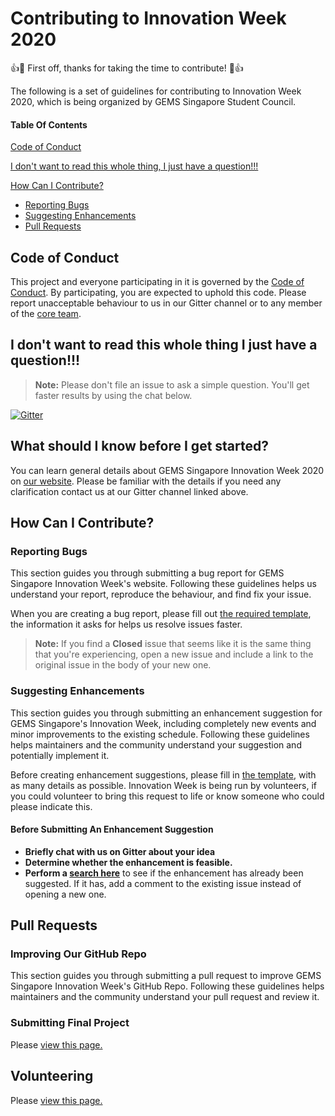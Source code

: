 # Contributing to Innovation Week 2020

:+1::tada: First off, thanks for taking the time to contribute! :tada::+1:

The following is a set of guidelines for contributing to Innovation Week 2020, which is being organized by GEMS Singapore Student Council.
#### Table Of Contents

[Code of Conduct](#code-of-conduct)

[I don't want to read this whole thing, I just have a question!!!](#i-dont-want-to-read-this-whole-thing-i-just-have-a-question)

[How Can I Contribute?](#how-can-i-contribute)
  * [Reporting Bugs](#reporting-bugs)
  * [Suggesting Enhancements](#suggesting-enhancements)
  * [Pull Requests](#pull-requests)

## Code of Conduct

This project and everyone participating in it is governed by the [Code of Conduct](CODE_OF_CONDUCT.md). By participating, you are expected to uphold this code. Please report unacceptable behaviour to us in our Gitter channel or to any member of the [core team](https://gemssingaporestudentcouncil.github.io/innovationweek2020/#the-team).

## I don't want to read this whole thing I just have a question!!!

> **Note:** Please don't file an issue to ask a simple question. You'll get faster results by using the chat below.

[![Gitter](https://img.shields.io/badge/Chat%20On-Gitter-red)](https://gitter.im/gems-innovation-week/community?utm_source=badge&utm_medium=badge&utm_campaign=pr-badge)

## What should I know before I get started?

You can learn general details about GEMS Singapore Innovation Week 2020 on [our website](https://gemssingaporestudentcouncil.github.io/innovationweek2020/). Please be familiar with the details if you need any clarification contact us at our Gitter channel linked above.

## How Can I Contribute?

### Reporting Bugs

This section guides you through submitting a bug report for GEMS Singapore Innovation Week's website. Following these guidelines helps us understand your report, reproduce the behaviour, and find fix your issue.

When you are creating a bug report, please fill out [the required template](https://github.com/gemssingaporestudentcouncil/innovationweek2020/blob/master/.github/ISSUE_TEMPLATE/bug-report.md), the information it asks for helps us resolve issues faster.

> **Note:** If you find a **Closed** issue that seems like it is the same thing that you're experiencing, open a new issue and include a link to the original issue in the body of your new one.

### Suggesting Enhancements

This section guides you through submitting an enhancement suggestion for GEMS Singapore's Innovation Week, including completely new events and minor improvements to the existing schedule. Following these guidelines helps maintainers and the community understand your suggestion and potentially implement it.

Before creating enhancement suggestions, please fill in [the template](https://github.com/gemssingaporestudentcouncil/innovationweek2020/blob/master/.github/ISSUE_TEMPLATE/feature_request.md), with as many details as possible. Innovation Week is being run by volunteers, if you could volunteer to bring this request to life or know someone who could please indicate this.

#### Before Submitting An Enhancement Suggestion

* **Briefly chat with us on Gitter about your idea**
* **Determine whether the enhancement is feasible.**
* **Perform a [search here](https://github.com/gemssingaporestudentcouncil/innovationweek2020/issues)** to see if the enhancement has already been suggested. If it has, add a comment to the existing issue instead of opening a new one.

## Pull Requests

### Improving Our GitHub Repo

This section guides you through submitting a pull request to improve GEMS Singapore Innovation Week's GitHub Repo. Following these guidelines helps maintainers and the community understand your pull request and review it.

### Submitting Final Project

Please [view this page.](https://github.com/gemssingaporestudentcouncil/innovationweek2020/blob/master/resources/how-to-submit.md)

## Volunteering

Please [view this page.](https://gemssingaporestudentcouncil.github.io/innovationweek2020/volunteering/)
